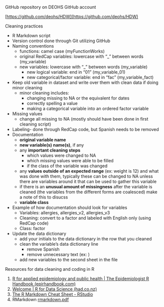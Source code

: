 GitHub repository on DEOHS GitHub account 

[https://github.com/deohs/HDW](https://github.com/deohs/HDW)

Cleaning practices

- R Markdown script
- Version control done through Git utilizing GitHub
- Naming conventions
    - functions: camel case (myFunctionWorks)
    - original RedCap variables: lowercase with “_” between words (my_variable)
    - new variables: lowercase with “_” between words (my_variable)
        - new logical variable: end in “01” (my_variable_01)
        - new categorical/factor variable: end in “fac” (my_variable_fact)
- Keep old variable in dataset and write over them with clean data if doing minor cleaning
    - minor cleaning includes:
        - changing missing to NA or the equivalent for dates
        - correctly spelling a value
        - making a categorical variable into an ordered factor variable
- Missing values
    - change all missing to NA (mostly should have been done in first cleaning script)
- Labeling- done through RedCap code, but Spanish needs to be removed
- Documentation
    - **original variable name**
    - **new variable(s) name(s)**, if any
    - any **important cleaning steps**
        - which values were changed to NA
        - which missing values were able to be filled
        - if the class of the variable was changed
    - any **values outside of an expected range** (ex: weight is 12) and what was done with them, typically these can be changed to NA unless there are variables around it that can be used to gather this variable
    - if there is an **unusual amount of missingness** after the variable is cleaned (the variables from the different forms are coalesced) make a note of this to disucss
    - **variable class**
- Example of how documentation should look for variables
    - Variables: allergies, allergies_v2, allergies_v3
    - Cleaning: convert to a factor and labeled with English only (using RedCap code)
    - Class: factor
- Update the data dictionary
    - add your initials to the data dictionary in the row that you cleaned
    - clean the variable’s data dictionary line
        - remove Spanish
        - remove unnecessary text (ex: <font>)
    - add new variables to the second sheet in the file

Resources for data cleaning and coding in R

1. [R for applied epidemiology and public health | The Epidemiologist R Handbook (epirhandbook.com)](https://epirhandbook.com/en/)
2. [Welcome | R for Data Science (had.co.nz)](https://r4ds.had.co.nz/index.html)
3. [The R Markdown Cheat Sheet - RStudio](https://www.rstudio.com/blog/the-r-markdown-cheat-sheet/)
4. RMarkdown [rmarkdown.pdf](https://s3-us-west-2.amazonaws.com/secure.notion-static.com/4041daa4-1094-4e19-9925-23f14fb92305/rmarkdown.pdf) 
